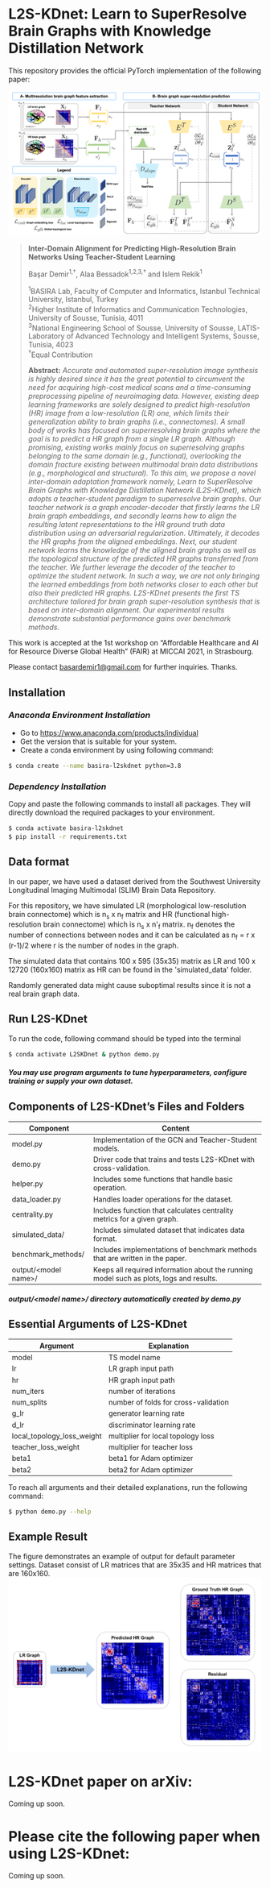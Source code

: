 # L2S-KDnet: Learn to SuperResolve Brain Graphs with Knowledge Distillation Network

This repository provides the official PyTorch implementation of the following paper:

![L2S-KDnet pipeline](images/main.png)

> **Inter-Domain Alignment for Predicting High-Resolution Brain Networks Using Teacher-Student Learning**
>
> Başar Demir<sup>1,†</sup>, Alaa Bessadok<sup>1,2,3,†</sup> and Islem Rekik<sup>1</sup>
>
> <sup>1</sup>BASIRA Lab, Faculty of Computer and Informatics, Istanbul Technical University, Istanbul, Turkey<br/>
> <sup>2</sup>Higher Institute of Informatics and Communication Technologies, University of Sousse, Tunisia, 4011<br/>
> <sup>3</sup>National Engineering School of Sousse, University of Sousse, LATIS- Laboratory of Advanced Technology and Intelligent Systems, Sousse, Tunisia, 4023<br/>
> <sup>†</sup>Equal Contribution<br/>
> 
> **Abstract:** *Accurate and automated super-resolution image synthesis is highly desired since it has the great potential to circumvent the need for acquiring high-cost medical scans and a time-consuming preprocessing pipeline of neuroimaging data. However, existing deep learning frameworks are solely designed to predict high-resolution (HR) image from a low-resolution (LR) one, which limits their generalization ability to brain graphs (i.e., connectomes). A small body of works has focused on superresolving brain graphs where the goal is to predict a HR graph from a single LR graph. Although promising, existing works mainly focus on superresolving graphs belonging to the same domain (e.g., functional), overlooking the domain fracture existing between multimodal brain data distributions (e.g., morphological and structural). To this aim, we propose a novel inter-domain adaptation framework namely, Learn to SuperResolve Brain Graphs with Knowledge Distillation Network (L2S-KDnet), which adopts a teacher-student paradigm to superresolve brain graphs. Our teacher network is a graph encoder-decoder that firstly learns the LR brain graph embeddings, and secondly learns how to align the resulting latent representations to the HR ground truth data distribution using an adversarial regularization. Ultimately, it decodes the HR graphs from the aligned embeddings. Next, our student network learns the knowledge of the aligned brain graphs as well as the topological structure of the predicted HR graphs transferred from the teacher. We further leverage the decoder of the teacher to optimize the student network. In such a way, we are not only bringing the learned embeddings from both networks closer to each other but also their predicted HR graphs. L2S-KDnet presents the first TS architecture tailored for brain graph super-resolution synthesis that is based on inter-domain alignment. Our experimental results demonstrate substantial performance gains over benchmark methods.*

This work is accepted at the 1st workshop on “Affordable Healthcare and AI for Resource Diverse Global Health” (FAIR) at MICCAI 2021, in Strasbourg.

Please contact [basardemir1@gmail.com](mailto:basardemir1@gmail.com) for further inquiries. Thanks.

## Installation

### *Anaconda Environment Installation*

* Go to https://www.anaconda.com/products/individual
* Get the version that is suitable for your system.
* Create a conda environment by using following command:

```sh
$ conda create --name basira-l2skdnet python=3.8
```

### *Dependency Installation*

Copy and paste the following commands to install all packages. They will directly download the required packages to your environment.

```sh
$ conda activate basira-l2skdnet
$ pip install -r requirements.txt 
```

## Data format

In our paper, we have used a dataset derived from the Southwest University Longitudinal Imaging Multimodal (SLIM) Brain Data Repository.

For this repository, we have simulated LR (morphological low-resolution brain connectome) which is n<sub>s</sub> x n<sub>f</sub> matrix and HR (functional high-resolution brain connectome) which is n<sub>s</sub> x n'<sub>f</sub> matrix. n<sub>f</sub> denotes the number of connections between nodes and it can be calculated as n<sub>f</sub> = r x (r-1)/2 where r is the number of nodes in the graph.

The simulated data that contains 100 x 595 (35x35) matrix as LR and 100 x 12720 (160x160) matrix as HR can be found in the 'simulated_data' folder.

Randomly generated data might cause suboptimal results since it is not a real brain graph data.

## Run L2S-KDnet

To run the code, following command should be typed into the terminal

```sh
$ conda activate L2SKDnet & python demo.py
```

##### You may use program arguments to tune hyperparameters, configure training or supply your own dataset.

## Components of L2S-KDnet’s Files and Folders

| Component             | Content                                                                                 |
| --------------------- | --------------------------------------------------------------------------------------- |
| model.py              | Implementation of the GCN and Teacher-Student models.                                   |
| demo.py               | Driver code that trains and tests L2S-KDnet with cross-validation.                      |
| helper.py             | Includes some functions that handle basic operation.                                    |
| data_loader.py        | Handles loader operations for the dataset.                                              |
| centrality.py         | Includes function that calculates centrality metrics for a given graph.                 |
| simulated_data/       | Includes simulated dataset that indicates data format.                                  |
| benchmark_methods/    | Includes implementations of benchmark methods that are written in the paper.            |
| output/\<model name\>/| Keeps all required information about the running model such as plots, logs and results. |

##### output/\<model name\>/ directory automatically created by demo.py

## Essential Arguments of L2S-KDnet

| Argument                   | Explanation                          |
| -------------------------- | ------------------------------------ |
| model                      | TS model name                        |
| lr                         | LR graph input path                  |
| hr                         | HR graph input path                  |
| num_iters                  | number of iterations                 |
| num_splits                 | number of folds for cross-validation |
| g_lr                       | generator learning rate              |
| d_lr                       | discriminator learning rate          |
| local_topology_loss_weight | multiplier for local topology loss   |
| teacher_loss_weight        | multiplier for teacher loss          |
| beta1                      | beta1 for Adam optimizer             |
| beta2                      | beta2 for Adam optimizer             |

To reach all arguments and their detailed explanations, run the following command:

```sh
$ python demo.py --help
```

## Example Result

The figure demonstrates an example of output for default parameter settings. Dataset consist of LR matrices that are 35x35 and HR matrices that are 160x160.
![Example Result](images/example_result.png)

# L2S-KDnet paper on arXiv:

Coming up soon.

# Please cite the following paper when using L2S-KDnet:

Coming up soon.

